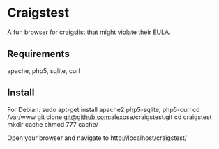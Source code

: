 # Craigstest
A fun browser for craigslist that might violate their EULA.

## Requirements
apache, php5, sqlite, curl

## Install
For Debian:
sudo apt-get install apache2 php5-sqlite, php5-curl 
cd /var/www
git clone git@github.com:alexose/craigstest.git
cd craigstest
mkdir cache
chmod 777 cache/


Open your browser and navigate to http://localhost/craigstest/
